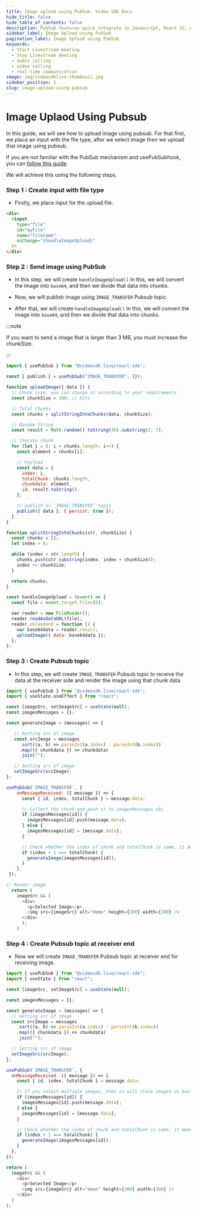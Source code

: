 ```yaml
---
title: Image upload using PubSub- Video SDK Docs
hide_title: false
hide_table_of_contents: false
description: PubSub features quick integrate in Javascript, React JS, Android, IOS, React Native, Flutter with Video SDK to add live video & audio conferencing to your applications.
sidebar_label: Image Upload using PubSub
pagination_label: Image Upload using PubSub
keywords:
  - Start Livestream meeting
  - Stop Livestream meeting
  - audio calling
  - video calling
  - real-time communication
image: img/videosdklive-thumbnail.jpg
sidebar_position: 1
slug: image-upload-using-pubsub
---
```


# Image Uplaod Using Pubsub

In this guide, we will see how to upload image using pubsub. For that first, we place an input with the file type, after we select image then we upload that image using pubsub.

If you are not familiar with the PubSub mechanism and usePubSubhook, you can [follow this guide](https://docs.videosdk.live/react/guide/video-and-audio-calling-api-sdk/collaboration-in-meeting/pubsub).

We will achieve this using the following steps.

### Step 1 : Create input with file type

- Firstly, we place input for the upload file.

```html title="Index.html"
<div>
  <input
    type="file"
    id="myFile"
    name="filename"
    onChange="{handleImageUpload}"
  />
</div>
```

### Step 2 : Send image using PubSub

- In this step, we will create `handleImageUpload()` In this, we will convert the image into `base64`, and then we divide that data into chunks.

- Now, we will publish image using `IMAGE_TRANSFER` Pubsub topic.

- After that, we will create `handleImageUpload()` In this, we will convert the image into `base64`, and then we divide that data into chunks.

:::note

If you want to send a image that is larger than 3 MB, you must increase the chunkSize.

:::

```js title="index.js"
import { usePubSub } from "@videosdk.live/react-sdk";

const { publish } = usePubSub("IMAGE_TRANSFER", {});

function uploadImage({ data }) {
  // Chunk size, you can change it according to your requirements
  const chunkSize = 100; // bits

  // Total Chunks
  const chunks = splitStringIntoChunks(data, chunkSize);

  // Random String
  const result = Math.random().toString(36).substring(2, 7);

  // Iterate chunk
  for (let i = 0; i < chunks.length; i++) {
    const element = chunks[i];

    // Payload
    const data = {
      index: i,
      totalChunk: chunks.length,
      chunkdata: element,
      id: result.toString(),
    };

    // publish on `IMAGE_TRANSFER` topic
    publish({ data }, { persist: true });
  }
}

function splitStringIntoChunks(str, chunkSize) {
  const chunks = [];
  let index = 0;

  while (index < str.length) {
    chunks.push(str.substring(index, index + chunkSize));
    index += chunkSize;
  }

  return chunks;
}

const handleImageUpload = (event) => {
  const file = event.target.files[0];

  var reader = new FileReader();
  reader.readAsDataURL(file);
  reader.onloadend = function () {
    var base64data = reader.result;
    uploadImage({ data: base64data });
  };
};
```

### Step 3 : Create Pubsub topic

- In this step, we will create `IMAGE_TRANSFER` Pubsub topic to receive the data at the receiver side and render the image using that chunk data.

```js title="index.js"
import { usePubSub } from "@videosdk.live/react-sdk";
import { useState,useEffect } from "react";

const [imageSrc, setImageSrc] = useState(null);
const imagesMessages = {};

const generateImage = (messages) => {

   // Getting src of image
   const srcImage = messages
     .sort((a, b) => parseInt(a.index) - parseInt(b.index))
     .map(({ chunkdata }) => chunkdata)
     .join("");

   // Setting src of image
   setImageSrc(srcImage);
};

usePubSub(`IMAGE_TRANSFER`, {
    onMessageReceived: ({ message }) => {
      const { id, index, totalChunk } = message.data;

      // Collect the chunk and push it to imagesMessages obj
      if (imagesMessages[id]) {
        imagesMessages[id].push(message.data);
      } else {
        imagesMessages[id] = [message.data];
      }

      // Check whether the index of chunk and totalChunk is same, it means it is last chunk or not
      if (index + 1 === totalChunk) {
        generateImage(imagesMessages[id]);
      }
    },
 });

// Render image
  return (
    imageSrc && (
      <div>
        <p>Selected Image</p>
        <img src={imageSrc} alt="demo" height={300} width={300} />
      </div>
	  );
	)
```

### Step 4 : Create Pubsub topic at receiver end

- Now we will create `IMAGE_TRANSFER` Pubsub topic at receiver end for receiving image.

```js title="index.js"
import { usePubSub } from "@videosdk.live/react-sdk";
import { useState } from "react";

const [imageSrc, setImageSrc] = useState(null);

const imagesMessages = {};

const generateImage = (messages) => {
  // Getting src of image
  const srcImage = messages
    .sort((a, b) => parseInt(a.index) - parseInt(b.index))
    .map(({ chunkdata }) => chunkdata)
    .join("");

  // Setting src of image
  setImageSrc(srcImage);
};

usePubSub(`IMAGE_TRANSFER`, {
  onMessageReceived: ({ message }) => {
    const { id, index, totalChunk } = message.data;

    // If you select multiple images, then it will store images on basis of id in imagesMessages object
    if (imagesMessages[id]) {
      imagesMessages[id].push(message.data);
    } else {
      imagesMessages[id] = [message.data];
    }

    // Check whether the index of chunk and totalChunk is same, it means it is last chunk or not
    if (index + 1 === totalChunk) {
      generateImage(imagesMessages[id]);
    }
  },
});

return (
  imageSrc && (
    <div>
      <p>Selected Image</p>
      <img src={imageSrc} alt="demo" height={300} width={300} />
    </div>
  )
);
```

